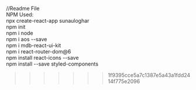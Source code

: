 //Readme File\
NPM Used:
<br/>
npx create-react-app sunauloghar <br/>
npm init <br/>
npm i node <br/>
npm i aos --save <!-- For animations --> <br/>
npm i mdb-react-ui-kit <!-- For components --> <br/>
npm i react-router-dom@6 <!-- For routing --> <br/>
npm install react-icons --save <!-- Scroll To Top Button --> <br/>
npm install --save styled-components <!-- Scroll To Top Button --> <br/>

> > > > > > > 1f9395cce5a7c1387e5a43a1fdd2414f775e2096
